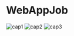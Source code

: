# WebAppJob


![cap1](https://github.com/AlfredoSV/WebAppJob/Captures/cap1.PNG)
![cap2](https://github.com/AlfredoSV/WebAppJob/Captures/cap2.PNG)
![cap3](https://github.com/AlfredoSV/WebAppJob/Captures/cap3.PNG)